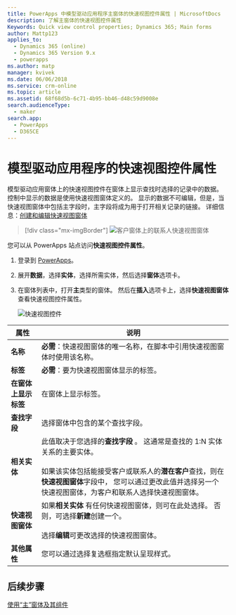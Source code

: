 ```yaml
---
title: PowerApps 中模型驱动应用程序主窗体的快速视图控件属性 | MicrosoftDocs
description: 了解主窗体的快速视图控件属性
Keywords: Quick view control properties; Dynamics 365; Main forms
author: Mattp123
applies_to:
  - Dynamics 365 (online)
  - Dynamics 365 Version 9.x
  - powerapps
ms.author: matp
manager: kvivek
ms.date: 06/06/2018
ms.service: crm-online
ms.topic: article
ms.assetid: 68f68d5b-6c71-4b95-bb46-d48c59d9008e
search.audienceType:
  - maker
search.app:
  - PowerApps
  - D365CE
---
```

# <a name="model-driven-app-quick-view-control-properties"></a>模型驱动应用程序的快速视图控件属性

模型驱动应用窗体上的快速视图控件在窗体上显示查找时选择的记录中的数据。 控制中显示的数据是使用快速视图窗体定义的。 显示的数据不可编辑，但是，当快速视图窗体中包括主字段时，主字段将成为用于打开相关记录的链接。 详细信息：[创建和编辑快速视图窗体](create-edit-quick-view-forms.md)  

> [!div class="mx-imgBorder"] 
> ![客户窗体上的联系人快速视图窗体](media/quick-view-form-contact.png "客户窗体上的联系人快速视图窗体")  

您可以从 PowerApps 站点访问**快速视图控件属性**。 
1.  登录到 [PowerApps](https://web.powerapps.com/?utm_source=padocs&utm_medium=linkinadoc&utm_campaign=referralsfromdoc)。  


2.  展开**数据**，选择**实体**，选择所需实体，然后选择**窗体**选项卡。 

3. 在窗体列表中，打开**主**类型的窗体。 然后在**插入**选项卡上，选择**快速视图窗体**查看快速视图控件属性。

    ![快速视图控件](media/quick-view-control.png)
  
|属性|说明|  
|--------------|-----------------|  
|**名称**|**必需**：快速视图窗体的唯一名称，在脚本中引用快速视图窗体时使用该名称。|  
|**标签**|**必需**：要为快速视图窗体显示的标签。|  
|**在窗体上显示标签**|在窗体上显示标签。|  
|**查找字段**|选择窗体中包含的某个查找字段。|  
|**相关实体**|此值取决于您选择的**查找字段** 。 这通常是查找的 1:N 实体关系的主要实体。<br /><br /> 如果该实体包括能接受客户或联系人的**潜在客户**查找，则在**快速视图窗体**字段中， 您可以通过更改此值并选择另一个快速视图窗体，为客户和联系人选择快速视图窗体。|  
|**快速视图窗体**|如果**相关实体** 有任何快速视图窗体，则可在此处选择。 否则，可选择**新建**创建一个。<br /><br /> 选择**编辑**可更改选择的快速视图窗体。|  
|**其他属性**|您可以通过选择复选框指定默认呈现样式。|

## <a name="next-steps"></a>后续步骤

[使用“主”窗体及其组件](use-main-form-and-components.md)
 
